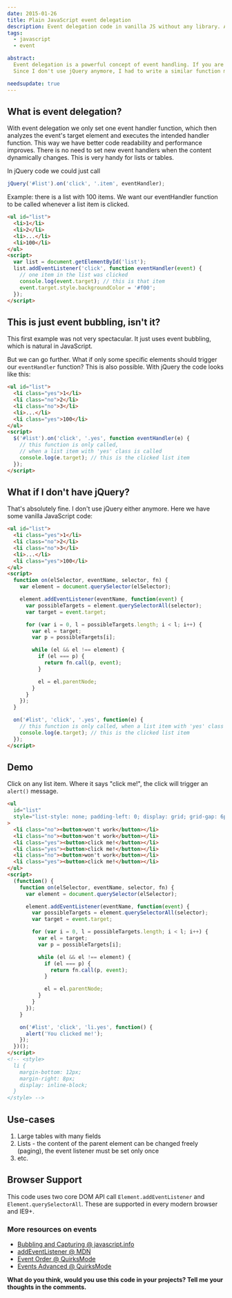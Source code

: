 ```yaml
---
date: 2015-01-26
title: Plain JavaScript event delegation
description: Event delegation code in vanilla JS without any library. Adding event handler to an outer element while still knowing which inner element was clicked.
tags:
  - javascript
  - event

abstract:
  Event delegation is a powerful concept of event handling. If you are using jQuery, you might know it as jQuery.on().
  Since I don't use jQuery anymore, I had to write a similar function myself. If you are wondering how the code looks like, read on.

needsupdate: true
---
```


## What is event delegation?

With event delegation we only set one event handler function, which then analyzes the event's target element and executes the intended handler function.
This way we have better code readability and performance improves.
There is no need to set new event handlers when the content dynamically changes.
This is very handy for lists or tables.

In jQuery code we could just call

```js
jQuery('#list').on('click', '.item', eventHandler);
```

Example: there is a list with 100 items. We want our eventHandler function to be called whenever a list item is clicked.

```html
<ul id="list">
  <li>1</li>
  <li>2</li>
  <li>...</li>
  <li>100</li>
</ul>
<script>
  var list = document.getElementById('list');
  list.addEventListener('click', function eventHandler(event) {
    // one item in the list was clicked
    console.log(event.target); // this is that item
    event.target.style.backgroundColor = '#f00';
  });
</script>
```

## This is just event bubbling, isn't it?

This first example was not very spectacular. It just uses event bubbling, which is natural in JavaScript.

But we can go further. What if only some specific elements should trigger our `eventHandler` function?
This is also possible. With jQuery the code looks like this:

```html
<ul id="list">
  <li class="yes">1</li>
  <li class="no">2</li>
  <li class="no">3</li>
  <li>...</li>
  <li class="yes">100</li>
</ul>
<script>
  $('#list').on('click', '.yes', function eventHandler(e) {
    // this function is only called,
    // when a list item with 'yes' class is called
    console.log(e.target); // this is the clicked list item
  });
</script>
```

## What if I don't have jQuery?

That's absolutely fine. I don't use jQuery either anymore. Here we have some vanilla JavaScript code:

```html
<ul id="list">
  <li class="yes">1</li>
  <li class="no">2</li>
  <li class="no">3</li>
  <li>...</li>
  <li class="yes">100</li>
</ul>
<script>
  function on(elSelector, eventName, selector, fn) {
    var element = document.querySelector(elSelector);

    element.addEventListener(eventName, function(event) {
      var possibleTargets = element.querySelectorAll(selector);
      var target = event.target;

      for (var i = 0, l = possibleTargets.length; i < l; i++) {
        var el = target;
        var p = possibleTargets[i];

        while (el && el !== element) {
          if (el === p) {
            return fn.call(p, event);
          }

          el = el.parentNode;
        }
      }
    });
  }

  on('#list', 'click', '.yes', function(e) {
    // this function is only called, when a list item with 'yes' class is called
    console.log(e.target); // this is the clicked list item
  });
</script>
```

## Demo

Click on any list item. Where it says "click me!", the click will trigger an `alert()` message.

```html embed
<ul
  id="list"
  style="list-style: none; padding-left: 0; display: grid; grid-gap: 6px; grid-template-columns: repeat(auto-fit, 104px);"
>
  <li class="no"><button>won't work</button></li>
  <li class="no"><button>won't work</button></li>
  <li class="yes"><button>click me!</button></li>
  <li class="yes"><button>click me!</button></li>
  <li class="no"><button>won't work</button></li>
  <li class="yes"><button>click me!</button></li>
</ul>
<script>
  (function() {
    function on(elSelector, eventName, selector, fn) {
      var element = document.querySelector(elSelector);

      element.addEventListener(eventName, function(event) {
        var possibleTargets = element.querySelectorAll(selector);
        var target = event.target;

        for (var i = 0, l = possibleTargets.length; i < l; i++) {
          var el = target;
          var p = possibleTargets[i];

          while (el && el !== element) {
            if (el === p) {
              return fn.call(p, event);
            }

            el = el.parentNode;
          }
        }
      });
    }

    on('#list', 'click', 'li.yes', function() {
      alert('You clicked me!');
    });
  })();
</script>
<!-- <style>
  li {
    margin-bottom: 12px;
    margin-right: 8px;
    display: inline-block;
  }
</style> -->
```

## Use-cases

1. Large tables with many fields
1. Lists - the content of the parent element can be changed freely (paging), the event listener must be set only once
1. etc.

## Browser Support

This code uses two core DOM API call `Element.addEventListener` and `Element.querySelectorAll`. These are supported in every modern browser and IE9+.

### More resources on events

- [Bubbling and Capturing @ javascript.info](https://javascript.info/tutorial/bubbling-and-capturing)
- [addEventListener @ MDN](https://developer.mozilla.org/en-US/docs/Web/API/EventTarget.addEventListener)
- [Event Order @ QuirksMode](https://www.quirksmode.org/js/events_order.html)
- [Events Advanced @ QuirksMode](https://www.quirksmode.org/js/events_advanced.html)

**What do you think, would you use this code in your projects? Tell me your thoughts in the comments.**

